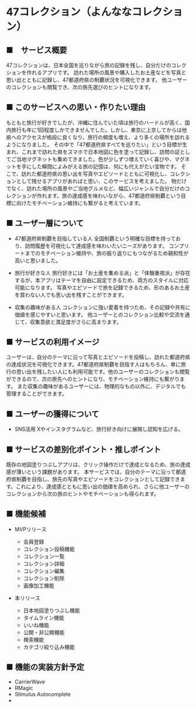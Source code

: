 # 47コレクション（よんななコレクション）

## ■　サービス概要
47コレクションは、日本全国を巡りながら旅の記録を残し、自分だけのコレクションを作れるアプリです。
訪れた場所の風景や購入したお土産などを写真と思い出とともに記録し、47都道府県の制覇状況を可視化できます。
他ユーザーのコレクションも閲覧でき、次の旅先選びのヒントになります。

## ■ このサービスへの思い・作りたい理由
もともと旅行が好きでしたが、沖縄に住んでいた頃は旅行のハードルが高く、国内旅行も年に1回程度しかできませんでした。しかし、東京に上京してからは他県へのアクセスが格段に良くなり、旅行の頻度も増え、より多くの場所を訪れるようになりました。
その中で「47都道府県すべてを巡りたい」という目標が生まれ、これまで訪れた県をスマホで日本地図に色を塗って記録し、訪問の証としてご当地マグネットも集めてきました。色が少しずつ増えていく喜びや、マグネットを手にした瞬間によみがえる旅の記憶は、何にも代えがたい宝物です。
そこで、訪れた都道府県の思い出を写真やエピソードとともに可視化し、コレクションとして残せるアプリがあればと思い、このサービスを考えました。
物だけでなく、訪れた場所の風景やご当地グルメなど、幅広いジャンルで自分だけのコレクションが作れます。旅の達成感を味わいながら、47都道府県制覇という目標に向けたモチベーション維持にも繋がると考えています。

## ■ ユーザー層について
- 47都道府県制覇を目指している人
全国制覇という明確な目標を持っており、訪問履歴を可視化して達成感を味わいたいニーズがあります。
コンプリートまでのモチベーション維持や、旅の振り返りにもつながるため親和性が高いと思いました。

- 旅行が好きな人
旅行好きには「お土産を集める派」と「体験重視派」が存在するが、本アプリはテーマを自由に設定できるため、両方のスタイルに対応可能になります。
写真やエピソードで旅を記録できるため、形のあるお土産を買わない人でも思い出を残すことができます。

- 収集の趣味がある人
コレクションに強い愛着を持つため、その記録や共有に価値を感じやすいと思います。
他ユーザーとのコレクション比較や交流を通じて、収集意欲と満足度がさらに高まります。

## ■ サービスの利用イメージ
ユーザーは、自分のテーマに沿って写真とエピソードを投稿し、訪れた都道府県の達成状況を可視化できます。47都道府県制覇を目指す人はもちろん、単に旅行の思い出を残したい人にも利用可能です。他のユーザーのコレクションも閲覧ができるので、次の旅先へのヒントになり、モチベーション維持にも繋がります。
また収集の趣味があるユーザーには、物理的なもの以外に、デジタルでも管理することができます。

## ■ ユーザーの獲得について
- SNS活用
Xやインスタグラムなど、旅行好き向けに展開し認知を広げる。

## ■ サービスの差別化ポイント・推しポイント
既存の地図塗りつぶしアプリは、クリック操作だけで達成となるため、旅の達成感が薄いという課題があります。
本サービスでは、自分のテーマに沿って都道府県制覇を目指し、旅先の写真やエピソードをコレクションとして記録できます。これにより、達成感とともに思い出の価値を高められ、さらに他ユーザーのコレクションから次の旅のヒントやモチベーションも得られます。

## ■ 機能候補
- MVPリリース
  - 会員登録
  - コレクション投稿機能
  - コレクション一覧
  - コレクション詳細
  - コレクション編集
  - コレクション削除
  - 画像加工機能

- 本リリース
  - 日本地図塗りつぶし機能
  - タイムライン機能
  - いいね機能
  - 公開・非公開機能
  - 検索機能
  - カテゴリ絞り込み機能

## ■ 機能の実装方針予定
- CarrierWave
- RMagic
- Stimulus Autocomplete
- 
